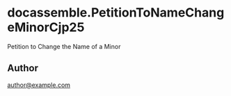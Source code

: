 # docassemble.PetitionToNameChangeMinorCjp25

Petition to Change the Name of a Minor

## Author

author@example.com

